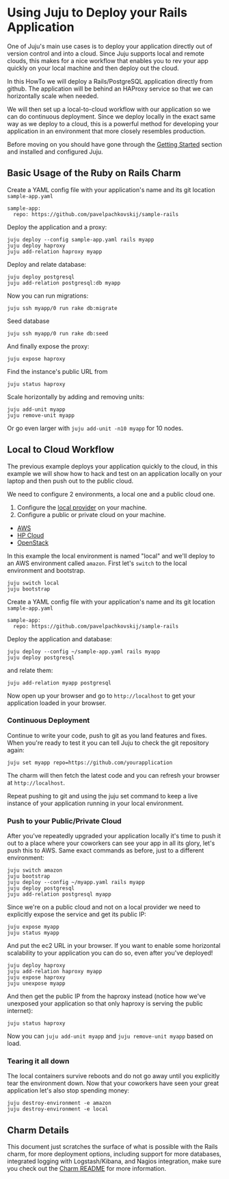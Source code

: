 # Using Juju to Deploy your Rails Application

One of Juju's main use cases is to deploy your application directly out of
version control and into a cloud. Since Juju supports local and remote clouds,
this makes for a nice workflow that enables you to rev your app quickly on your
local machine and then deploy out the cloud.

In this HowTo we will deploy a Rails/PostgreSQL application directly from
github. The application will be behind an HAProxy service so that we can
horizontally scale when needed.

We will then set up a local-to-cloud workflow with our application so we can do
continuous deployment. Since we deploy locally in the exact same way as we
deploy to a cloud, this is a powerful method for developing your application in
an environment that more closely resembles production.

Before moving on you should have gone through the [Getting
Started](https://juju.ubuntu.com/docs/getting-started.html) section and
installed and configured Juju.

## Basic Usage of the Ruby on Rails Charm

Create a YAML config file with your application's name and its git location
`sample-app.yaml`

    sample-app:
      repo: https://github.com/pavelpachkovskij/sample-rails

Deploy the application and a proxy:

    juju deploy --config sample-app.yaml rails myapp
    juju deploy haproxy
    juju add-relation haproxy myapp

Deploy and relate database:

    juju deploy postgresql
    juju add-relation postgresql:db myapp

Now you can run migrations:

    juju ssh myapp/0 run rake db:migrate

Seed database

    juju ssh myapp/0 run rake db:seed

And finally expose the proxy:

    juju expose haproxy

Find the instance's public URL from

    juju status haproxy

Scale horizontally by adding and removing units:

    juju add-unit myapp
    juju remove-unit myapp

Or go even larger with `juju add-unit -n10 myapp` for 10 nodes.

##  Local to Cloud Workflow

The previous example deploys your application quickly to the cloud, in this
example we will show how to hack and test on an application locally on your
laptop and then push out to the public cloud.

We need to configure 2 environments, a local one and a public cloud one.

  1. Configure the [local provider](./config-local.html) on your machine. 
  2. Configure a public or private cloud on your machine. 
  - [AWS](./config-aws.html)
  - [HP Cloud](./config-hpcloud.html)
  - [OpenStack](./config-openstack.html)

In this example the local environment is named "local" and we'll deploy to an
AWS environment called `amazon`. First let's `switch` to the local environment
and bootstrap.

    juju switch local
    juju bootstrap

Create a YAML config file with your application's name and its git location
`sample-app.yaml`

    sample-app:
      repo: https://github.com/pavelpachkovskij/sample-rails

Deploy the application and database:

    juju deploy --config ~/sample-app.yaml rails myapp
    juju deploy postgresql

and relate them:

    juju add-relation myapp postgresql

Now open up your browser and go to `http://localhost` to get your application
loaded in your browser.

### Continuous Deployment

Continue to write your code, push to git as you land features and fixes. When
you're ready to test it you can tell Juju to check the git repository again:

    juju set myapp repo=https://github.com/yourapplication

The charm will then fetch the latest code and you can refresh your browser at
`http://localhost`.

Repeat pushing to git and using the juju set command to keep a live instance of
your application running in your local environment.

### Push to your Public/Private Cloud

After you've repeatedly upgraded your application locally it's time to push it
out to a place where your coworkers can see your app in all its glory, let's
push this to AWS. Same exact commands as before, just to a different
environment:

    juju switch amazon
    juju bootstrap
    juju deploy --config ~/myapp.yaml rails myapp 
    juju deploy postgresql
    juju add-relation postgresql myapp

Since we're on a public cloud and not on a local provider we need to explicitly
expose the service and get its public IP:

    juju expose myapp
    juju status myapp

And put the ec2 URL in your browser. If you want to enable some horizontal
scalability to your application you can do so, even after you've deployed!

    juju deploy haproxy
    juju add-relation haproxy myapp
    juju expose haproxy
    juju unexpose myapp

And then get the public IP from the haproxy instead (notice how we've unexposed
your application so that only haproxy is serving the public internet):

    juju status haproxy

Now you can `juju add-unit myapp` and `juju remove-unit myapp` based on load.

###  Tearing it all down

The local containers survive reboots and do not go away until you explicitly
tear the environment down. Now that your coworkers have seen your great
application let's also stop spending money:

    juju destroy-environment -e amazon
    juju destroy-environment -e local

##  Charm Details

This document just scratches the surface of what is possible with the Rails
charm, for more deployment options, including support for more databases,
integrated logging with Logstash/Kibana, and Nagios integration, make sure you
check out the [Charm README](https://jujucharms.com/precise/rails-HEAD/) for
more information.
